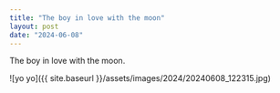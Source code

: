 ```yaml
---
title: "The boy in love with the moon"
layout: post
date: "2024-06-08"
---
```


The boy in love with the moon.

![yo yo]({{ site.baseurl }}/assets/images/2024/20240608_122315.jpg)
